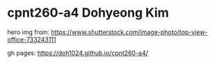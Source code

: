 # cpnt260-a4 Dohyeong Kim
hero img from: https://www.shutterstock.com/image-photo/top-view-office-733243111

gh pages: https://doh1024.github.io/cpnt260-a4/
